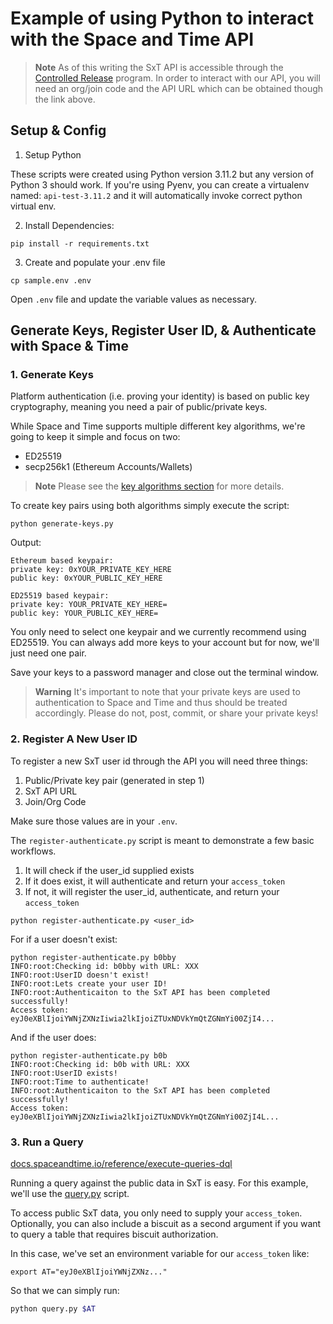 # Example of using Python to interact with the Space and Time API 

> **Note**
> As of this writing the SxT API is accessible through the [Controlled Release](https://docs.spaceandtime.io/docs/controlled-release) program. In order to interact with our API, you will need an org/join code and the API URL which can be obtained though the link above. 

## Setup & Config
1. Setup Python

These scripts were created using Python version 3.11.2 but any version of Python 3 should work. If you're using Pyenv, you can create a virtualenv named: `api-test-3.11.2` and it will automatically invoke correct python virtual env.  

2. Install Dependencies: 

`pip install -r requirements.txt`

3. Create and populate your .env file

`cp sample.env .env`

Open `.env` file and update the variable values as necessary. 

## Generate Keys, Register User ID, & Authenticate with Space & Time 

### 1. Generate Keys 
Platform authentication (i.e. proving your identity) is based on public key cryptography, meaning you need a pair of public/private keys. 

While Space and Time supports multiple different key algorithms, we're going to keep it simple and focus on two:

- ED25519
- secp256k1 (Ethereum Accounts/Wallets)

> **Note** 
> Please see the [key algorithms section](https://docs.spaceandtime.io/docs/register-and-authenticate#key-algorithms) for more details. 

To create key pairs using both algorithms simply execute the script:

`python generate-keys.py`

Output:

```shell
Ethereum based keypair:
private key: 0xYOUR_PRIVATE_KEY_HERE
public key: 0xYOUR_PUBLIC_KEY_HERE

ED25519 based keypair:
private key: YOUR_PRIVATE_KEY_HERE=
public key: YOUR_PUBLIC_KEY_HERE=
```

You only need to select one keypair and we currently recommend using ED25519. You can always add more keys to your account but for now, we'll just need one pair. 

Save your keys to a password manager and close out the terminal window. 

> **Warning**
> It's important to note that your private keys are used to authentication to Space and Time and thus should be treated accordingly. Please do not, post, commit, or share your private keys! 

### 2. Register A New User ID
To register a new SxT user id through the API you will need three things:
1. Public/Private key pair (generated in step 1) 
2. SxT API URL 
3. Join/Org Code

Make sure those values are in your `.env`. 

The `register-authenticate.py` script is meant to demonstrate a few basic workflows. 

1. It will check if the user_id supplied exists
2. If it does exist, it will authenticate and return your `access_token` 
2. If not, it will register the user_id, authenticate, and return your `access_token`

`python register-authenticate.py <user_id>`

For if a user doesn't exist:

```
python register-authenticate.py b0bby
INFO:root:Checking id: b0bby with URL: XXX
INFO:root:UserID doesn't exist!
INFO:root:Lets create your user ID!
INFO:root:Authenticaiton to the SxT API has been completed successfully!
Access token: eyJ0eXBlIjoiYWNjZXNzIiwia2lkIjoiZTUxNDVkYmQtZGNmYi00ZjI4...
```

And if the user does:

```
python register-authenticate.py b0b
INFO:root:Checking id: b0b with URL: XXX
INFO:root:UserID exists!
INFO:root:Time to authenticate!
INFO:root:Authenticaiton to the SxT API has been completed successfully!
Access token: eyJ0eXBlIjoiYWNjZXNzIiwia2lkIjoiZTUxNDVkYmQtZGNmYi00ZjI4L...
```
### 3. Run a Query

[docs.spaceandtime.io/reference/execute-queries-dql](https://docs.spaceandtime.io/reference/execute-queries-dql)

Running a query against the public data in SxT is easy. For this example, we'll use the [query.py](./query.py) script. 

To access public SxT data, you only need to supply your `access_token`.  Optionally, you can also include a biscuit as a second argument if you want to query a table that requires biscuit authorization. 

In this case, we've set an environment variable for our `access_token` like:

`export AT="eyJ0eXBlIjoiYWNjZXNz..."`

So that we can simply run: 

```bash 
python query.py $AT
```


